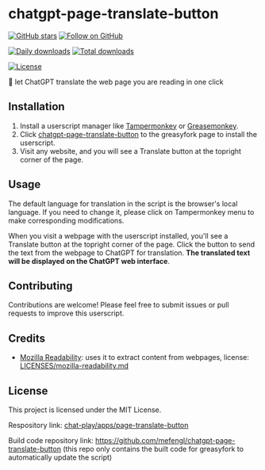 # chatgpt-page-translate-button

[![GitHub stars](https://img.shields.io/github/stars/mefengl/chat-play?style=social)](https://github.com/mefengl/chat-play)
[![Follow on GitHub](https://img.shields.io/github/followers/mefengl?label=Follow%20%40mefengl&style=social)](https://github.com/mefengl)

[![Daily downloads](https://img.shields.io/greasyfork/dd/464067)](https://greasyfork.org/zh-CN/scripts/464067-chatgpt-page-translate-button/stats)
[![Total downloads](https://img.shields.io/greasyfork/dt/464067)](https://greasyfork.org/zh-CN/scripts/464067-chatgpt-page-translate-button/stats)

[![License](https://img.shields.io/greasyfork/l/464067?color=&label=License)](https://opensource.org/licenses/MIT)


🍓 let ChatGPT translate the web page you are reading in one click

## Installation

1. Install a userscript manager like [Tampermonkey](https://www.tampermonkey.net/) or [Greasemonkey](https://www.greasespot.net/).
2. Click [chatgpt-page-translate-button](https://greasyfork.org/scripts/464067) to the greasyfork page to install the userscript.
3. Visit any website, and you will see a Translate button at the topright corner of the page.

## Usage

The default language for translation in the script is the browser's local language. If you need to change it, please click on Tampermonkey menu to make corresponding modifications.

When you visit a webpage with the userscript installed, you'll see a Translate button at the topright corner of the page. Click the button to send the text from the webpage to ChatGPT for translation. **The translated text will be displayed on the ChatGPT web interface**.

## Contributing

Contributions are welcome! Please feel free to submit issues or pull requests to improve this userscript.

## Credits

- [Mozilla Readability](https://github.com/mozilla/readability): uses it to extract content from webpages, license: [LICENSES/mozilla-readability.md](LICENSES/mozilla-readability.md)

## License

This project is licensed under the MIT License.

Respository link: [chat-play/apps/page-translate-button](https://github.com/mefengl/chat-play)

Build code repository link: https://github.com/mefengl/chatgpt-page-translate-button (this repo only contains the built code for greasyfork to automatically update the script)
